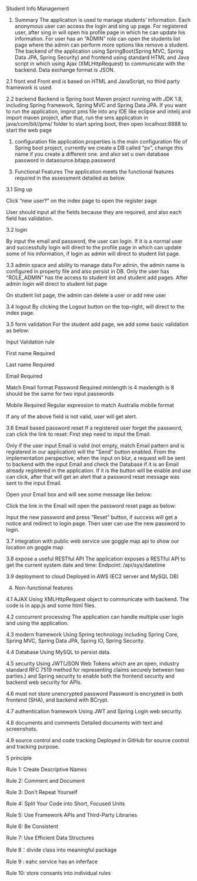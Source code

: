 Student Info Management
1.	Summary
The application is used to manage students’ information. Each anonymous user can access the login and sing up page.
For registered user, after sing in will open his profile page in which he can update his information. For user has an “ADMIN” role can open the students list page where the admin can perform more options like remove a student.
The backend of the application using SpringBoot(Spring MVC, Spring Data JPA, Spring Security) and frontend using standard HTML and Java script in which using Ajax (XMLHttpRequest) to communicate with the backend. Data exchange format is JSON.

2.1 front end
Front end is based on HTML and JavaScript, no third party framework is used.

2.2 backend
Backend is Spring boot Maven project running with JDK 1.8, including Spring framework, Spring MVC and Spring Data JPA. If you want to run the application, improt pms file into any IDE  like eclipse and intelij and import maven project, after that, run the sms application in java/com/bit//pms/ folder to start spring boot, then open localhost:8888 to start the web page
 

1) configuration file
application.properties is the main configuration file of Spring boot project, currently we create a DB called “px”, change this name if you create a different one. and also set u own database password in datasource.bitapp.password

3.	Functional Features
The application meets the functional features required in the assessment detailed as below.

3.1 Sing up
 
Click “new user?” on the index page to open the register page 
 
User should input all the fields because they are required, and also each field has validation.

3.2 login
 
By input the email and password, the user can login. If it is a normal user and successfully login will direct to the profile page in which can update some of his information, if login as admin will direct to student list page.
 
3.3 admin space and ability to manage data
For admin, the admin name is configured in property file and also persist in DB. Only the user has “ROLE_ADMIN” has the access to student list and student add pages. 
After admin login will direct to student list page 
 
On student list page, the admin can delete a user or add new user

3.4 logout
By clicking the Logout button on the top-right, will direct to the index page. 

3.5 form validation
For the student add page, we add some basic validation as below:

Input	Validation rule

First name	Required

Last name	Required

Email	Required 

Match Email format
Password	Required 
minlength is 4
maxlength is 8
should be the same for two input passwords

Mobile 	Required
Regular  expression to match Australia mobile format

If any of the above field is not valid, user will get alert.

3.6 Email based password reset
If a registered user forget the password, can click the link to reset:
First step need to input the Email:
 	
Only if the user input Email is valid (not empty, match Email pattern and is registered in our application) will the “Send” button enabled. From the implementation perspective, when the input on blur, a request will be sent to backend with the input Email and check the Database if it is an Email already registered in the application. If it is the button will be enable and use can click, after that will get an alert that a password reset message was sent to the input Email.
 
Open your Email box and will see some message like below:
 
Click the link in the Email will open the password reset page as below:
 
Input the new password and press “Reset” button, if success will get a notice and redirect to login page. Then user can use the new password to login.

3.7 integration with public web service
use goggle map api to show our location on goggle map


3.8 expose a useful RESTful API
The application exposes a RESTful API to get the current system date and time:
Endpoint: /api/sys/datetime
 


3.9 deployment to cloud
Deployed in AWS (EC2 server and MySQL DB)

4.	Non-functional features

4.1 AJAX
Using XMLHttpRequest object to communicate with backend. The code is in app.js and some html files.

4.2 concurrent processing
The application can handle multiple user login and using the application.

4.3 modern framework
Using Spring technology including Spring Core, Spring MVC, Spring Data JPA, Spring IO, Spring Security.

4.4 Database
Using MySQL to persist data.

4.5 security
Using JWT(JSON Web Tokens which are an open, industry standard RFC 7519 method for representing claims securely between two parties.) and Spring security to enable both the frontend security and backend web security for APIs.

4.6 must not store unencrypted password
Password is encrypted in both frontend (SHA), and backend with BCrypt.

4.7 authentication framework
Using JWT and Spring Login web security.

4.8 documents and comments
Detailed documents with text and screenshots.

4.9 source control and code tracking
Deployed in GitHub for source control and tracking purpose.

5 principle


Rule 1: Create Descriptive Names

Rule 2: Comment and Document

Rule 3: Don't Repeat Yourself

Rule 4: Split Your Code into Short, Focused Units

Rule 5: Use Framework APIs and Third-Party Libraries

Rule 6: Be Consistent

Rule 7: Use Efficient Data Structures

Rule 8：divide class into meaningful package

Rule 9 : eahc service has an inferface

Rule 10: store consants into individual rules
